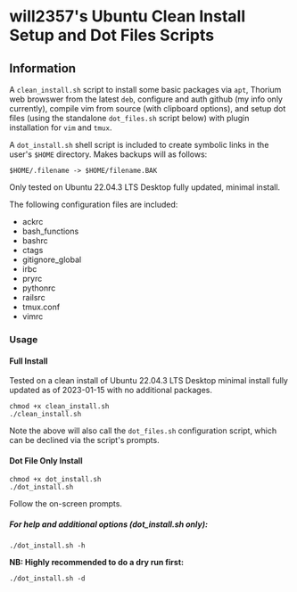 will2357's Ubuntu Clean Install Setup and Dot Files Scripts
============

## Information

A `clean_install.sh` script to install some basic packages via `apt`,
Thorium web browswer from the latest `deb`, configure and auth github (my info
 only currently), compile vim from source (with clipboard options), and setup
dot files (using the standalone `dot_files.sh` script below) with plugin
installation for `vim` and `tmux`.

A `dot_install.sh` shell script is included to create symbolic links in the
user's `$HOME` directory. Makes backups will as follows:
```
$HOME/.filename -> $HOME/filename.BAK
```

Only tested on Ubuntu 22.04.3 LTS Desktop fully updated, minimal install.

The following configuration files are included:
* ackrc
* bash_functions
* bashrc
* ctags
* gitignore_global
* irbc
* pryrc
* pythonrc
* railsrc
* tmux.conf
* vimrc

### Usage
#### Full Install
Tested on a clean install of Ubuntu 22.04.3 LTS Desktop minimal install fully updated
as of 2023-01-15 with no additional packages.

```
chmod +x clean_install.sh
./clean_install.sh
```
Note the above will also call the `dot_files.sh` configuration script, which can
be declined via the script's prompts.


#### Dot File Only Install
```
chmod +x dot_install.sh
./dot_install.sh
```
Follow the on-screen prompts.

##### For help and additional options (dot_install.sh only):
```
./dot_install.sh -h
```

**NB: Highly recommended to do a dry run first:**
```
./dot_install.sh -d
```

